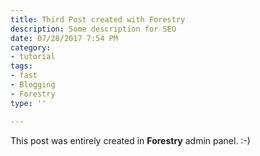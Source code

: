 ```yaml
---
title: Third Post created with Forestry
description: Some description for SEO
date: 07/28/2017 7:54 PM
category:
- tutorial
tags:
- fast
- Blogging
- Forestry
type: ''

---
```



This post was entirely created in **Forestry** admin panel. :-)